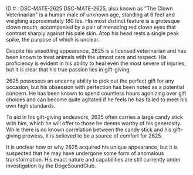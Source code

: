ID # : DSC-MATE-2625
DSC-MATE-2625, also known as "The Clown Veterinarian" is a human male of unknown age, standing at 6 feet and weighing approximately 180 lbs. His most distinct feature is a grotesque clown mouth, accompanied by a pair of menacing red clown eyes that contrast sharply against his pale skin. Atop his head rests a single peak spike, the purpose of which is unclear.

Despite his unsettling appearance, 2625 is a licensed veterinarian and has been known to treat animals with the utmost care and respect. His proficiency is evident in his ability to heal even the most severe of injuries, but it is clear that his true passion lies in gift-giving.

2625 possesses an uncanny ability to pick out the perfect gift for any occasion, but his obsession with perfection has been noted as a potential concern. He has been known to spend countless hours agonizing over gift choices and can become quite agitated if he feels he has failed to meet his own high standards.

To aid in his gift-giving endeavors, 2625 often carries a large candy stick with him, which he will offer to those he deems worthy of his generosity. While there is no known correlation between the candy stick and his gift-giving prowess, it is believed to be a source of comfort for 2625.

It is unclear how or why 2625 acquired his unique appearance, but it is suspected that he may have undergone some form of anomalous transformation. His exact nature and capabilities are still currently under investigation by the DogeSoundClub.